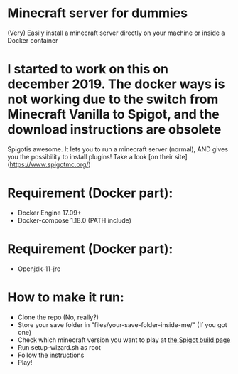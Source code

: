 # Minecraft server for dummies

(Very) Easily install a minecraft server directly on your machine or inside a Docker container

# I started to work on this on december 2019. The docker ways is not working due to the switch from Minecraft Vanilla to Spigot, and the download instructions are obsolete
Spigotis awesome. It lets you to run a minecraft server (normal), AND gives you the possibility to install plugins!
Take a look [on their site] (https://www.spigotmc.org/)

# Requirement (Docker part): 
 - Docker Engine 17.09+
 - Docker-compose 1.18.0 (PATH include)
# Requirement (Docker part): 
 - Openjdk-11-jre
# How to make it run:
- Clone the repo (No, really?)
- Store your save folder in "files/your-save-folder-inside-me/" (If you got one)
- Check which minecraft version you want to play at [the Spigot build page](https://www.spigotmc.org/wiki/buildtools/#versions)
- Run setup-wizard.sh as root
- Follow the instructions 
- Play!
